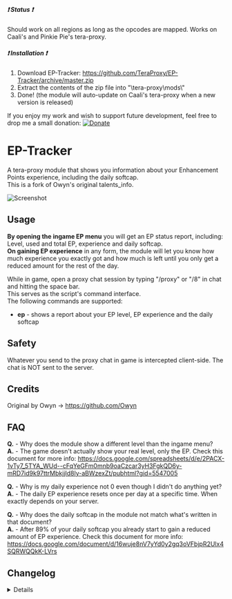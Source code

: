 ##### :heavy_exclamation_mark: Status :heavy_exclamation_mark:
Should work on all regions as long as the opcodes are mapped. Works on Caali's and Pinkie Pie's tera-proxy.

##### :heavy_exclamation_mark: Installation :heavy_exclamation_mark:
1) Download EP-Tracker: https://github.com/TeraProxy/EP-Tracker/archive/master.zip
2) Extract the contents of the zip file into "\tera-proxy\mods\\"
3) Done! (the module will auto-update on Caali's tera-proxy when a new version is released)

If you enjoy my work and wish to support future development, feel free to drop me a small donation: [![Donate](https://www.paypalobjects.com/webstatic/en_US/i/buttons/PP_logo_h_100x26.png)](https://www.paypal.com/cgi-bin/webscr?cmd=_donations&business=A3KBZUCSEQ5RJ)

# EP-Tracker
A tera-proxy module that shows you information about your Enhancement Points experience, including the daily softcap.  
This is a fork of Owyn's original talents_info.  

![Screenshot](https://i.imgur.com/z9chZyt.png)

## Usage
**By opening the ingame EP menu** you will get an EP status report, including: Level, used and total EP, experience and daily softcap.  
**On gaining EP experience** in any form, the module will let you know how much experience you exactly got and how much is left until you only get a reduced amount for the rest of the day.  
  
While in game, open a proxy chat session by typing "/proxy" or "/8" in chat and hitting the space bar.  
This serves as the script's command interface.  
The following commands are supported:  
  
* **ep** - shows a report about your EP level, EP experience and the daily softcap

## Safety
Whatever you send to the proxy chat in game is intercepted client-side. The chat is NOT sent to the server.

## Credits
Original by Owyn -> https://github.com/Owyn

## FAQ
**Q.** - Why does the module show a different level than the ingame menu?  
**A.** - The game doesn't actually show your real level, only the EP. Check this document for more info: https://docs.google.com/spreadsheets/d/e/2PACX-1vTy7_5TYA_WUd--cFqYeGFm0mnb9oaCzcar3yH3FgkQD6y-mRD7id9k97ttrMbkjjId8ly-aBWzexZt/pubhtml?gid=5547005

**Q.** - Why is my daily experience not 0 even though I didn't do anything yet?  
**A.** - The daily EP experience resets once per day at a specific time. When exactly depends on your server.

**Q.** - Why does the daily softcap in the module not match what's written in that document?  
**A.** - After 89% of your daily softcap you already start to gain a reduced amount of EP experience. Check this document for more info: https://docs.google.com/document/d/16wuje8nV7yYd0y2gq3oVFbjpR2Ulx4SQRWQQkK-LVrs

## Changelog
<details>

### 1.0.0
* [*] Now using protocol definition instead of raw hook to be future proof
* [+] Added display of used and total EP in report
* [-] Removed ugly HTML tags from module name
* [~] Code beautification

</details>